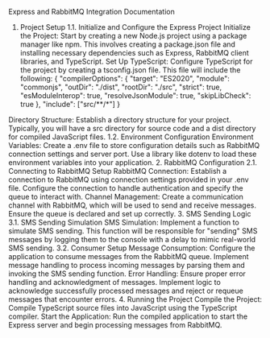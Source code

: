 Express and RabbitMQ Integration Documentation

1. Project Setup
1.1. Initialize and Configure the Express Project
Initialize the Project: Start by creating a new Node.js project using a package manager like npm. This involves creating a package.json file and installing necessary dependencies such as Express, RabbitMQ client libraries, and TypeScript.
Set Up TypeScript: Configure TypeScript for the project by creating a tsconfig.json file. This file will include the following:
{ 
"compilerOptions": 
{ "target": "ES2020",
 "module": "commonjs", 
"outDir": "./dist", 
"rootDir": "./src",
 "strict": true, 
"esModuleInterop": true,
 "resolveJsonModule": true, 
"skipLibCheck": true },
 "include": ["src/**/*"] 
} 


Directory Structure: Establish a directory structure for your project. Typically, you will have a src directory for source code and a dist directory for compiled JavaScript files.
1.2. Environment Configuration
Environment Variables: Create a .env file to store configuration details such as RabbitMQ connection settings and server port. Use a library like dotenv to load these environment variables into your application.
2. RabbitMQ Configuration
2.1. Connecting to RabbitMQ
Setup RabbitMQ Connection: Establish a connection to RabbitMQ using connection settings provided in your .env file. Configure the connection to handle authentication and specify the queue to interact with.
Channel Management: Create a communication channel with RabbitMQ, which will be used to send and receive messages. Ensure the queue is declared and set up correctly.
3. SMS Sending Logic
3.1. SMS Sending Simulation
SMS Simulation: Implement a function to simulate SMS sending. This function will be responsible for "sending" SMS messages by logging them to the console with a delay to mimic real-world SMS sending.
3.2. Consumer Setup
Message Consumption: Configure the application to consume messages from the RabbitMQ queue. Implement message handling to process incoming messages by parsing them and invoking the SMS sending function.
Error Handling: Ensure proper error handling and acknowledgment of messages. Implement logic to acknowledge successfully processed messages and reject or requeue messages that encounter errors.
4. Running the Project
Compile the Project: Compile TypeScript source files into JavaScript using the TypeScript compiler.
Start the Application: Run the compiled application to start the Express server and begin processing messages from RabbitMQ.
